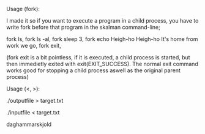Usage (fork):

I made it so if you want to execute a program in a child process, you have to write fork before that program in the skalman command-line;

fork ls,
fork ls -al,
fork sleep 3,
fork echo Heigh-ho Heigh-ho It's home from work we go,
fork exit,

(fork exit is a bit pointless, if it is executed, a child process is started, but then immedietly exited with exit(EXIT_SUCCESS). The normal exit command works good for stopping a child process aswell as the original parent process)


Usage (<, >):

./outputfile > target.txt

./inputfile < target.txt

daghammarskjold
